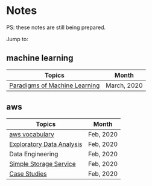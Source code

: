 # Notes

PS: these notes are still being prepared. 

Jump to:

## machine learning
| Topics        | Month      | 
| ------------- |:-------------:| 
| [Paradigms of Machine Learning](posts/Machine-Learning-Paradigms.md) | March, 2020  | 

## aws
| Topics        | Month      | 
| ------------- |:-------------:| 
| [aws vocabulary](posts/aws-vocabulary.md)     | Feb, 2020 | 
| [Exploratory Data Analysis](posts/Exploratory-Data-Analysis.md)      | Feb, 2020      | 
| Data Engineering      | Feb, 2020     | 
| [Simple Storage Service](posts/S3-simple-storage-service.md)| Feb, 2020 |
| [Case Studies](posts/Case-Studies.md) | Feb, 2020 |


